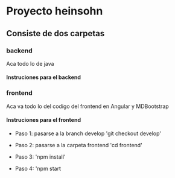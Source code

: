 # Proyecto heinsohn

## Consiste de dos carpetas

### backend
Aca todo lo de java

#### Instruciones para el backend

### frontend
Aca va todo lo del codigo del frontend en Angular y MDBootstrap

#### Instruciones para el frontend

- Paso 1: pasarse a la branch develop 'git checkout develop'

- Paso 2: pasarse a la carpeta frontend 'cd frontend'

- Paso 3: 'npm install'

- Paso 4: 'npm start
